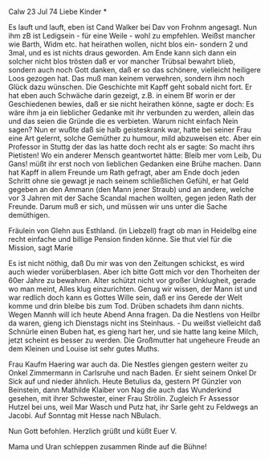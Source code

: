  Calw 23 Jul 74
Liebe Kinder <Fried>*

Es lauft und lauft, eben ist Cand Walker bei Dav von Frohnm angesagt. Nun ihm zB ist Ledigsein - für eine Weile - wohl zu empfehlen. Weißst mancher wie Barth, Widm etc. hat heirathen wollen, nicht blos ein- sondern 2 und 3mal, und es ist nichts draus geworden. Am Ende kann sich dann ein solcher nicht blos trösten daß er vor mancher Trübsal bewahrt blieb, sondern auch noch Gott danken, daß er so das schönere, vielleicht heiligere Loos gezogen hat. Das muß man keinem verwehren, sondern ihm noch Glück dazu wünschen. 
Die Geschichte mit Kapff geht sobald nicht fort. Er hat eben auch Schwäche darin gezeigt, z.B. in einem Bf worin er der Geschiedenen bewies, daß er sie nicht heirathen könne, sagte er doch: Es wäre ihm ja ein lieblicher Gedanke mit ihr verbunden zu werden, allein das und das seien die Gründe die es verbieten. Warum nicht einfach Nein sagen? Nun er wußte daß sie halb geisteskrank war, hatte bei seiner Frau eine Art gelernt, solche Gemüther zu humour, mild abzuweisen etc. Aber ein Professor in Stuttg der das las hatte doch recht als er sagte: So macht ihrs Pietisten! Wo ein anderer Mensch geantwortet hätte: Bleib mer vom Leib, Du Gans! müßt ihr erst noch von lieblichen Gedanken eine Brühe machen. Dann hat Kapff in allem Freunde um Rath gefragt, aber am Ende doch jeden Schritt ohne sie gewagt je nach seinem schließlichen Gefühl, er hat Geld gegeben an den Ammann (den Mann jener Straub) und an andere, welche vor 3 Jahren mit der Sache Scandal machen wollten, gegen jeden Rath der Freunde. Darum muß er sich, und müssen wir uns unter die Sache demüthigen.

Fräulein von Glehn aus Esthland. (in Liebzell) fragt ob man in Heidelbg eine recht einfache und billige Pension finden könne. Sie thut viel für die Mission, sagt Marie

Es ist nicht nöthig, daß Du mir was von den Zeitungen schickst, es wird auch wieder vorüberblasen. Aber ich bitte Gott mich vor den Thorheiten der 60er Jahre zu bewahren. Alter schützt nicht vor großer Unklugheit, gerade wo man meint, Alles klug einzurichten. Genug wir wissen, der Mann ist und war redlich doch kann es Gottes Wille sein, daß er ins Gerede der Welt komme und drin bleibe bis zum Tod. Drüben schadets ihm dann nichts. 
Wegen Mannh will ich heute Abend Anna fragen. Da die Nestlens von Heilbr da waren, gieng ich Dienstags nicht ins Steinhaus. - Du weißst vielleicht daß Schnürle einen Buben hat, es gieng hart her, und sie hatte lang keine Milch, jetzt scheint es besser zu werden. Die Großmutter hat ungeheure Freude an dem Kleinen und Louise ist sehr gutes Muths.

Frau Kaufm Haering war auch da. Die Nestles giengen gestern weiter zu Onkel Zimmermann in Carlsruhe und nach Baden. Er sieht seinem Onkel Dr Sick auf und nieder ähnlich. Heute Betulius da, gestern Pf Günzler von Beinstein, dann Mathilde Klaiber von Nag die auch das Wunderkind gesehen, mit ihrer Schwester, einer Frau Strölin. Zugleich Fr Assessor Hutzel bei uns, weil Mar Wasch und Putz hat, ihr Sarle geht zu Feldwegs an Jacobi. Auf Sonntag mit Hesse nach NBulach.

Nun Gott befohlen. Herzlich grüßt und küßt
 Euer V.

Mama und Uran schleppen zusammen Rinde auf die Bühne!
